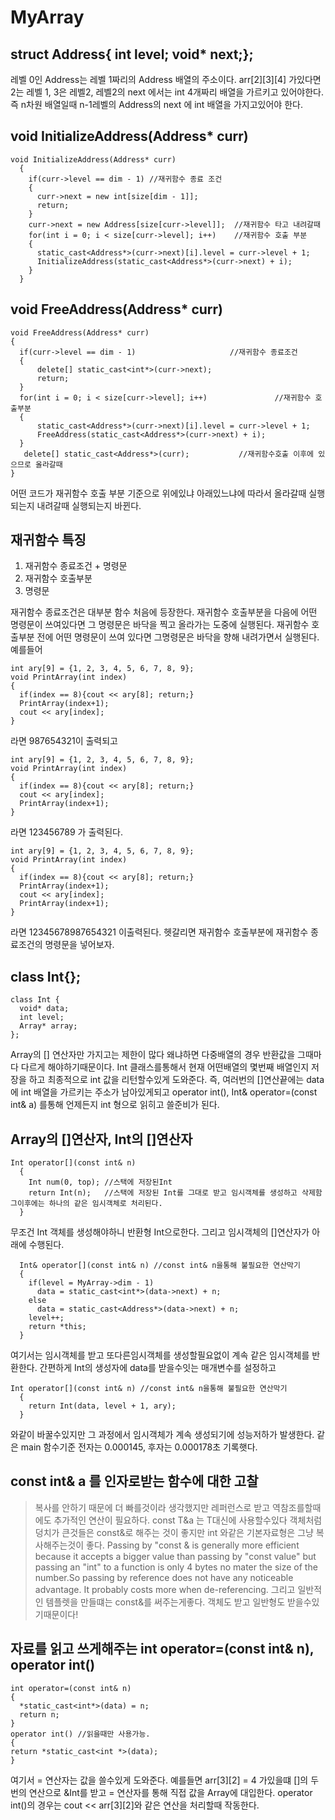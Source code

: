 # MyArray

## struct Address{ int level; void* next;};
>
레벨 0인 Address는 레벨 1짜리의 Address 배열의 주소이다. arr[2][3][4] 가있다면 2는 레벨 1, 3은 레벨2, 레벨2의 next 에서는 int 4개짜리 배열을 가르키고 있어야한다. 즉 n차원 배열일때 n-1레벨의 Address의 next 에 int 배열을 가지고있어야 한다.

## void InitializeAddress(Address* curr) 
>
```
void InitializeAddress(Address* curr)
  {
    if(curr->level == dim - 1) //재귀함수 종료 조건
    {
      curr->next = new int[size[dim - 1]];
      return;
    }
    curr->next = new Address[size[curr->level]];  //재귀함수 타고 내려갈때
    for(int i = 0; i < size[curr->level]; i++)    //재귀함수 호출 부분
    {
      static_cast<Address*>(curr->next)[i].level = curr->level + 1;
      InitializeAddress(static_cast<Address*>(curr->next) + i);
    }
  }
```

## void FreeAddress(Address* curr)
>
```
void FreeAddress(Address* curr)
{
  if(curr->level == dim - 1)                     //재귀함수 종료조건
  {
      delete[] static_cast<int*>(curr->next);
      return;
  }
  for(int i = 0; i < size[curr->level]; i++)               //재귀함수 호출부분
  {
      static_cast<Address*>(curr->next)[i].level = curr->level + 1;
      FreeAddress(static_cast<Address*>(curr->next) + i);
  }
   delete[] static_cast<Address*>(curr);           //재귀함수호출 이후에 있으므로 올라갈때
}
  ```
  어떤 코드가 재귀함수 호출 부분 기준으로 위에있냐 아래있느냐에 따라서 올라갈때 실행되는지 내려갈때 실행되는지 바뀐다.

## 재귀함수 특징
>
1. 재귀함수 종료조건 + 명령문
2. 재귀함수 호출부분
3. 명령문
>
재귀함수 종료조건은 대부분 함수 처음에 등장한다. 재귀함수 호출부분을 다음에 어떤 명령문이 쓰여있다면 그 명령문은 바닥을 찍고 올라가는 도중에 실행된다. 재귀함수 호출부분 전에 어떤 명령문이 쓰여 있다면 그명령문은 바닥을 향해 내려가면서 실행된다. 예를들어 
```
int ary[9] = {1, 2, 3, 4, 5, 6, 7, 8, 9};
void PrintArray(int index)
{
  if(index == 8){cout << ary[8]; return;}
  PrintArray(index+1);
  cout << ary[index];
} 
```
라면 987654321이 출력되고
```
int ary[9] = {1, 2, 3, 4, 5, 6, 7, 8, 9};
void PrintArray(int index)
{
  if(index == 8){cout << ary[8]; return;}
  cout << ary[index];
  PrintArray(index+1);
} 
```
라면 123456789 가 출력된다.
```
int ary[9] = {1, 2, 3, 4, 5, 6, 7, 8, 9};
void PrintArray(int index)
{
  if(index == 8){cout << ary[8]; return;}
  PrintArray(index+1);
  cout << ary[index];
  PrintArray(index+1);
} 
```
라면 12345678987654321 이출력된다. 헷갈리면 재귀함수 호출부분에 재귀함수 종료조건의 명령문을 넣어보자.

## class Int{};
>
```
class Int {
  void* data;
  int level;
  Array* array;
};
```
Array의 [] 연산자만 가지고는 제한이 많다 왜냐하면 다중배열의 경우 반환값을 그때마다 다르게 해야하기때문이다. Int 클래스를통해서 현재 어떤배열의 몇번째 배열인지 저장을 하고 최종적으로 int 값을 리턴할수있게 도와준다. 즉, 여러번의 []연산끝에는 data에 int 배열을 가르키는 주소가 남아있게되고 operator int(), Int& operator=(const int& a) 를통해 언제든지 int 형으로 읽히고 쓸준비가 된다.

## Array의 []연산자, Int의 []연산자
>
```
Int operator[](const int& n)
  {
    Int num(0, top); //스택에 저장된Int
    return Int(n);   //스택에 저장된 Int를 그대로 받고 임시객체를 생성하고 삭제함 그이후에는 하나의 같은 임시객체로 처리된다.
  }
```
무조건 Int 객체를 생성해야하니 반환형 Int으로한다. 그리고 임시객체의 []연산자가 아래에 수행된다.
```
  Int& operator[](const int& n) //const int& n을통해 불필요한 연산막기
  {
    if(level = MyArray->dim - 1)
      data = static_cast<int*>(data->next) + n;
    else
      data = static_cast<Address*>(data->next) + n;
    level++;
    return *this;
  }
```
여기서는 임시객체를 받고 또다른임시객체를 생성할필요없이 계속 같은 임시객체를 반환한다.
간편하게 Int의 생성자에 data를 받을수잇는 매개변수를 설정하고
```
Int operator[](const int& n) //const int& n을통해 불필요한 연산막기
  {
    return Int(data, level + 1, ary);
  }
```
와같이 바꿀수있지만 그 과정에서 임시객체가 계속 생성되기에 성능저하가 발생한다. 같은 main 함수기준 전자는 0.000145, 후자는 0.000178초 기록햇다.

## const int& a 를 인자로받는 함수에 대한 고찰
>복사를 안하기 때문에 더 빠를것이라 생각했지만 레퍼런스로 받고 역참조를할때에도 추가적인 연산이 필요하다. const T&a 는 T대신에 사용할수있다 객체처럼 덩치가 큰것들은 const&로 해주는 것이 좋지만 int 와같은 기본자료형은 그냥 복사해주는것이 좋다.  Passing by "const & is generally more efficient because it accepts a bigger value than passing by "const value" but passing an "int" to a function is only 4 bytes no mater the size of the number.So passing by reference does not have any noticeable advantage. It probably costs more when de-referencing. 그리고 일반적인 템플렛을 만들떄는 const&를 써주는게좋다. 객체도 받고 일반형도 받을수있기때문이다!



## 자료를 읽고 쓰게해주는 int operator=(const int& n), operator int()
>
```
int operator=(const int& n)
{
  *static_cast<int*>(data) = n;
  return n;
}
operator int() //읽을때만 사용가능.
{
return *static_cast<int *>(data);
}
```
여기서 = 연산자는 값을 쓸수있게 도와준다. 예를들면 arr[3][2] = 4 가있을떄
[]의 두번의 연산으로 &Int를 받고 = 연산자를 통해 직접 값을 Array에 대입한다.
operator int()의 경우는 cout << arr[3][2]와 같은 연산을 처리할때 작동한다.


